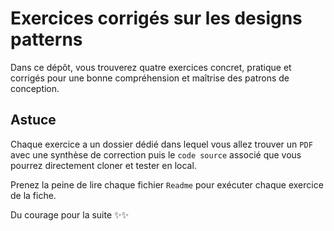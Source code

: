 # Exercices corrigés sur les designs patterns

Dans ce dépôt, vous trouverez quatre exercices concret, pratique et corrigés pour une bonne compréhension et maîtrise des patrons de conception.

## Astuce

Chaque exercice a un dossier dédié dans lequel vous allez trouver un `PDF` avec une synthèse de correction puis le `code source` associé que vous pourrez directement cloner et tester en local.

Prenez la peine de lire chaque fichier `Readme` pour exécuter chaque exercice de la fiche.

Du courage pour la suite ✨✨

